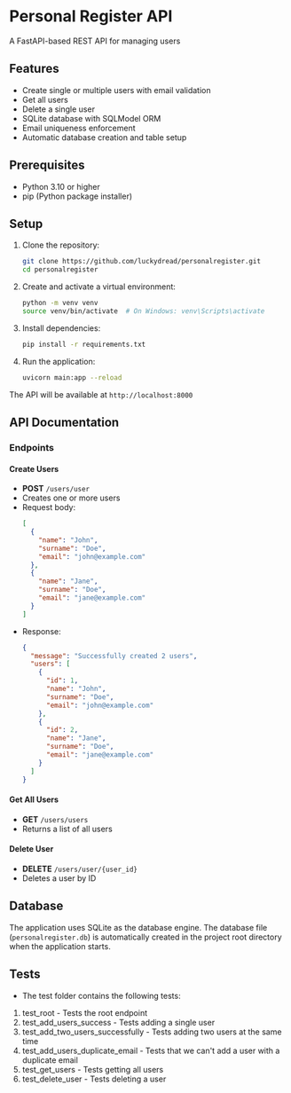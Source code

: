 # Personal Register API

A FastAPI-based REST API for managing users

## Features

- Create single or multiple users with email validation
- Get all users
- Delete a single user
- SQLite database with SQLModel ORM
- Email uniqueness enforcement
- Automatic database creation and table setup

## Prerequisites

- Python 3.10 or higher
- pip (Python package installer)

## Setup

1. Clone the repository:
   ```bash
   git clone https://github.com/luckydread/personalregister.git
   cd personalregister
   ```

2. Create and activate a virtual environment:
   ```bash
   python -m venv venv
   source venv/bin/activate  # On Windows: venv\Scripts\activate
   ```

3. Install dependencies:
   ```bash
   pip install -r requirements.txt
   ```

4. Run the application:
   ```bash
   uvicorn main:app --reload
   ```

The API will be available at `http://localhost:8000`

## API Documentation

### Endpoints

#### Create Users
- **POST** `/users/user`
- Creates one or more users
- Request body:
  ```json
  [
    {
      "name": "John",
      "surname": "Doe",
      "email": "john@example.com"
    },
    {
      "name": "Jane",
      "surname": "Doe",
      "email": "jane@example.com"
    }
  ]
  ```
- Response:
  ```json
  {
    "message": "Successfully created 2 users",
    "users": [
      {
        "id": 1,
        "name": "John",
        "surname": "Doe",
        "email": "john@example.com"
      },
      {
        "id": 2,
        "name": "Jane",
        "surname": "Doe",
        "email": "jane@example.com"
      }
    ]
  }
  ```

#### Get All Users
- **GET** `/users/users`
- Returns a list of all users

#### Delete User
- **DELETE** `/users/user/{user_id}`
- Deletes a user by ID

## Database

The application uses SQLite as the database engine. The database file (`personalregister.db`) is automatically created in the project root directory when the application starts.

## Tests

- The test folder contains the following tests:

1. test_root - Tests the root endpoint
2. test_add_users_success - Tests adding a single user
3. test_add_two_users_successfully - Tests adding two users at the same time
4. test_add_users_duplicate_email - Tests that we can't add a user with a duplicate email
5. test_get_users - Tests getting all users
6. test_delete_user - Tests deleting a user
